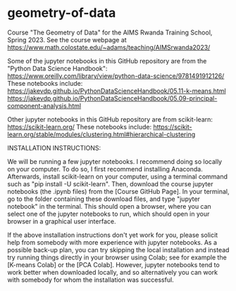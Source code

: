 # geometry-of-data
Course "The Geometry of Data" for the AIMS Rwanda Training School, Spring 2023. See the course webpage at  
https://www.math.colostate.edu/~adams/teaching/AIMSrwanda2023/

Some of the jupyter notebooks in this GitHub repository are from the "Python Data Science Handbook": 
https://www.oreilly.com/library/view/python-data-science/9781491912126/
These notebooks include:  
https://jakevdp.github.io/PythonDataScienceHandbook/05.11-k-means.html  
https://jakevdp.github.io/PythonDataScienceHandbook/05.09-principal-component-analysis.html

Other jupyter notebooks in this GitHub repository are from scikit-learn:
https://scikit-learn.org/
These notebooks include:
https://scikit-learn.org/stable/modules/clustering.html#hierarchical-clustering

INSTALLATION INSTRUCTIONS:

We will be running a few jupyter notebooks. I recommend doing so locally on your computer. To do so, I first recommend installing Anaconda. Afterwards, install scikit-learn on your computer, using a terminal command such as "pip install -U scikit-learn". Then, download the course jupyter notebooks (the .ipynb files) from the [Course GitHub Page]. In your terminal, go to the folder containing these download files, and type "jupyter notebook" in the terminal. This should open a browser, where you can select one of the jupyter notebooks to run, which should open in your browser in a graphical user interface.

If the above installation instructions don't yet work for you, please solicit help from somebody with more experience with jupyter notebooks. As a possible back-up plan, you can try skipping the local installation and instead try running things directly in your browser using Colab; see for example the [K-means Colab] or the [PCA Colab]. However, jupyter notebooks tend to work better when downloaded locally, and so alternatively you can work with somebody for whom the installation was successful.
